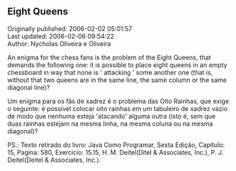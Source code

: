 ## Eight Queens <Oito Rainhas>  
Originally published: 2006-02-02 05:01:57  
Last updated: 2006-02-06 09:54:22  
Author: Nycholas Oliveira e Oliveira  
  
An enigma for the chess fans is the problem of the Eight Queens, that demands the following one:  it is possible to place eight queens in an empty chessboard in way that none is ' attacking ' some another one (that is, without that two queens are in the same line, the same column or the same diagonal line)?

Um enigma para os fãs de xadrez é o problema das Oito Rainhas,
que exige o seguinte: é possível colocar oito rainhas em um
tabuleiro de xadrez vazio de modo que nenhuma esteja 'atacando'
alguma outra (isto é, sem que duas rainhas estejam na mesma linha,
na mesma coluna ou na mesma diagonal)?

PS.: Texto retirado do livro: Java Como Programar, Sexta Edição,
Capítulo: 15, Pagina: 580, Exercicio: 15.15,
H. M. Deitel(Ditel & Associates, Inc.), P. J. Deitel(Deitel & Associates, Inc.).
